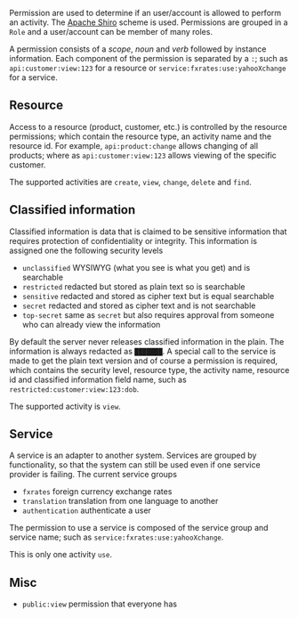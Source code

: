 Permission are used to determine if an user/account is allowed to perform an activity. The [Apache Shiro](http://shiro.apache.org/permissions.html) scheme is used.  Permissions are grouped in a `Role` and a user/account can be member of many roles.

A permission consists of a *scope*, *noun* and *verb* followed by instance information.  Each component of the permission is separated by a `:`; such as `api:customer:view:123` for a resource or `service:fxrates:use:yahooXchange` for a service.

## Resource

Access to a resource (product, customer, etc.) is controlled by the resource permissions; which contain the resource type, an activity name and the resource id.  For example, `api:product:change` allows changing of all products; where as `api:customer:view:123` allows viewing of the specific customer.

The supported activities are `create`, `view`, `change`, `delete` and `find`.

## Classified information

Classified information is data that is claimed to be sensitive information that requires protection of confidentiality or integrity.  This information is assigned one the following security levels

- `unclassified` WYSIWYG (what you see is what you get) and is searchable
- `restricted` redacted but stored as plain text so is searchable
- `sensitive` redacted and stored as cipher text but is equal searchable
- `secret` redacted and stored as  cipher text  and is not searchable
- `top-secret` same as `secret` but also requires approval from someone who can already view the information

By default the server never releases classified information in the plain.  The information is always redacted as `███████`.  A special call to the service is made to get the plain text version and of course a permission is required, which contains the security level, resource type, the activity name, resource id and classified information field name, such as `restricted:customer:view:123:dob`.

The supported activity is `view`.

## Service

A service is an adapter to another system.  Services are grouped by functionality, so that the system can still be used even if one service provider is failing.  The current service groups
- `fxrates` foreign currency exchange rates
- `translation` translation from one language to another
- `authentication` authenticate a user

The permission to use a service is composed of the service group and service name; such as `service:fxrates:use:yahooXchange`.
 
This is only one activity `use`.

## Misc

- `public:view` permission that everyone has
